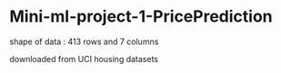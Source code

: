# Mini-ml-project-1-PricePrediction
shape of data : 413 rows and 7 columns

downloaded from UCI housing datasets
